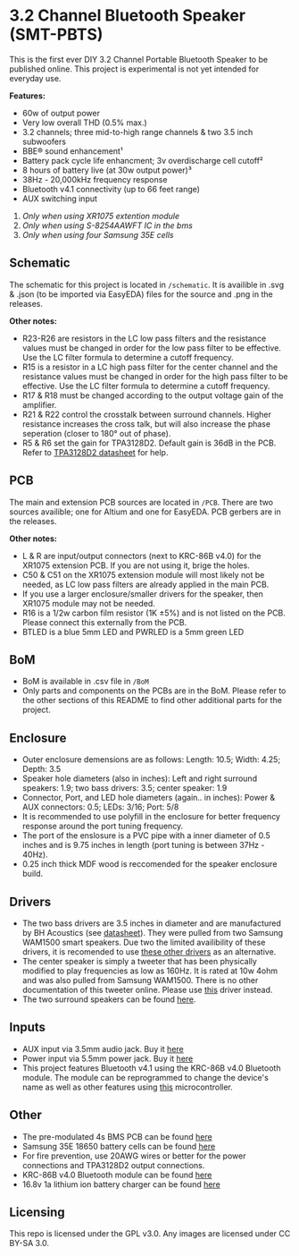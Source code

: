 #  3.2 Channel Bluetooth Speaker (SMT-PBTS)

This is the first ever DIY 3.2 Channel Portable Bluetooth Speaker to be published online. This project is experimental is not yet intended for everyday use. 

 **Features:**
  - 60w of output power
  - Very low overall THD (0.5% max.)
  - 3.2 channels; three mid-to-high range channels & two 3.5 inch subwoofers
  - BBE® sound enhancement¹
  - Battery pack cycle life enhancment; 3v overdischarge cell cutoff²
  - 8 hours of battery live (at 30w output power)³
  - 38Hz - 20,000kHz frequency response
  - Bluetooth v4.1 connectivity (up to 66 feet range)
  - AUX switching input
  
  1. *Only when using XR1075 extention module*
  2. *Only when using S-8254AAWFT IC in the bms*
  3. *Only when using four Samsung 35E cells*

## Schematic

The schematic for this project is located in `/schematic`. It is availible in .svg & .json (to be imported via EasyEDA) files for the source and .png in the releases. 

**Other notes:**
- R23-R26 are resistors in the LC low pass filters and the resistance values must be changed in order for the low pass filter to be effective. Use the LC filter formula to determine a cutoff frequency.
- R15 is a resistor in a LC high pass filter for the center channel and the resistance values must be changed in order for the high pass filter to be effective. Use the LC filter formula to determine a cutoff frequency.
- R17 & R18 must be changed according to the output voltage gain of the amplifier. 
- R21 & R22 control the crosstalk between surround channels. Higher resistance increases the cross talk, but will also increase the phase seperation (closer to 180° out of phase).
- R5 & R6 set the gain for TPA3128D2. Default gain is 36dB in the PCB. Refer to [TPA3128D2 datasheet](https://www.ti.com/lit/ds/symlink/tpa3128d2.pdf?ts=1607302833960) for help.

## PCB

The main and extension PCB sources are located in `/PCB`. There are two sources availible; one for Altium and one for EasyEDA. PCB gerbers are in the releases.

**Other notes:**
- L & R are input/output connectors (next to KRC-86B v4.0) for the XR1075 extension PCB. If you are not using it, brige the holes.
- C50 & C51 on the XR1075 extension module will most likely not be needed, as LC low pass filters are already applied in the main PCB.
- If you use a larger enclosure/smaller drivers for the speaker, then XR1075 module may not be needed.
- R16 is a 1/2w carbon film resistor (1K ±5%) and is not listed on the PCB. Please connect this externally from the PCB.
- BTLED is a blue 5mm LED and PWRLED is a 5mm green LED

## BoM
- BoM is available in .csv file in `/BoM`
- Only parts and components on the PCBs are in the BoM. Please refer to the other sections of this README to find other additional parts for the project.

## Enclosure 

- Outer enclosure demensions are as follows: Length: 10.5; Width: 4.25; Depth: 3.5
- Speaker hole diameters (also in inches): Left and right surround speakers: 1.9; two bass drivers: 3.5; center speaker: 1.9
- Connector, Port, and LED hole diameters (again.. in inches): Power & AUX connectors: 0.5; LEDs: 3/16; Port: 5/8
- It is recommended to use polyfill in the enclosure for better frequency response around the port tuning frequency. 
- The port of the enslosure is a PVC pipe with a inner diameter of 0.5 inches and is 9.75 inches in length (port tuning is between 37Hz - 40Hz).
- 0.25 inch thick MDF wood is reccomended for the speaker enclosure build.

## Drivers

- The two bass drivers are 3.5 inches in diameter and are manufactured by BH Acoustics (see [datasheet](https://cdn.komachine.com/media/product-catalog/bh-acoustic_84067_fngrun.pdf)). They were pulled from two Samsung WAM1500 smart speakers. Due two the limited availibility of these drivers, it is recomended to use [these other drivers](https://www.parts-express.com/dayton-audio-nd90-4-3-1-2-aluminum-cone-full-range-neo-driver-4-ohm--290-208?gclid=EAIaIQobChMI4NT3tpzQ7QIVxqeGCh1ngwkfEAQYASABEgL25PD_BwE) as an alternative.
- The center speaker is simply a tweeter that has been physically modified to play frequencies as low as 160Hz. It is rated at 10w 4ohm and was also pulled from Samsung WAM1500. There is no other documentation of this tweeter online. Please use [this](https://www.amazon.com/dp/B00LSEVA8I/ref=sspa_dk_detail_4?psc=1&spLa=ZW5jcnlwdGVkUXVhbGlmaWVyPUExMjNDVFhLNklCVUdHJmVuY3J5cHRlZElkPUEwMTM0NTc4MTI4WFROUlVBVEI5OCZlbmNyeXB0ZWRBZElkPUEwNDU2MDk1MzIyMkdWSDRQRE5BNSZ3aWRnZXROYW1lPXNwX2RldGFpbDImYWN0aW9uPWNsaWNrUmVkaXJlY3QmZG9Ob3RMb2dDbGljaz10cnVl) driver instead. 
- The two surround speakers can be found [here](https://www.amazon.com/AIYIMA-Portable-Speakers-Loudspeaker-Accessories/dp/B07CWMCMQR/ref=sr_1_4?dchild=1&keywords=2+inch+speaker&qid=1608043699&sr=8-4).

## Inputs 
- AUX input via 3.5mm audio jack. Buy it [here](https://www.parts-express.com/35mm-stereo-gold-plated-snap-in-jack--090-281)
- Power input via 5.5mm power jack. Buy it [here](https://www.parts-express.com/21-x-55mm-dc-coaxial-power-snap-in-jack--090-5030)
- This project features Bluetooth v4.1 using the KRC-86B v4.0 Bluetooth module. The module can be reprogrammed to change the device's name as well as other features using [this](https://www.digikey.com/en/products/detail/qualcomm-technologies-international,-ltd./DK-USB-SPI-10225-1A/5269739?utm_adgroup=Programmers%2C%20Emulators%2C%20and%20Debuggers&utm_source=google&utm_medium=cpc&utm_campaign=Shopping_Product_Development%20Boards%2C%20Kits%2C%20Programmers_NEW&utm_term=&utm_content=Programmers%2C%20Emulators%2C%20and%20Debuggers&gclid=CjwKCAiA_eb-BRB2EiwAGBnXXkE3N6KQK4NOpo7lJF4k9YGp8LHvVVaPRt-t7ffovO93XN6W43aERhoCHx8QAvD_BwE) microcontroller.

## Other
- The pre-modulated 4s BMS PCB can be found [here](https://www.amazon.com/Anmbest-Charger-Protection-Lithium-Battery/dp/B07KSPX859/ref=sr_1_12?dchild=1&keywords=4s+bms&qid=1608227266&sr=8-12)
- Samsung 35E 18650 battery cells can be found [here](https://www.18650batterystore.com/products/samsung-35e)
- For fire prevention, use 20AWG wires or better for the power connections and TPA3128D2 output connections.
- KRC-86B v4.0 Bluetooth module can be found [here](https://www.amazon.com/HiLetgo-KRC-86B-Bluetooth-Receiver-Amplifier/dp/B071Z7S3JL/ref=sr_1_3?crid=2S69IR6LEVEXN&dchild=1&keywords=krc-86b&qid=1608305471&sprefix=krc-86%2Caps%2C154&sr=8-3)
- 16.8v 1a lithium ion battery charger can be found [here](https://www.amazon.com/LIVISN-Adapter-Indicator-Suitable-4-String/dp/B07ZXZQRRN/ref=sxts_sxwds-bia-wc-rsf-lq2a1_0?crid=3OA9L3HQX42QX&cv_ct_cx=16.8v+lithium+ion+battery&dchild=1&keywords=16.8v+lithium+ion+battery&pd_rd_i=B07ZXZQRRN&pd_rd_r=82eba763-02f2-4034-8597-0b4991df19bd&pd_rd_w=LoF2F&pd_rd_wg=fyZpX&pf_rd_p=52f9c563-bb87-44f4-9d9d-e1c03402d90f&pf_rd_r=X1G7QRK0QTY2KX6DZREA&psc=1&qid=1609519124&sprefix=16.8v+%2Caps%2C160&sr=1-1-d3e58e83-6458-471c-a87e-175495b96a10)

## Licensing
This repo is licensed under the GPL v3.0. Any images are licensed under CC BY-SA 3.0.

